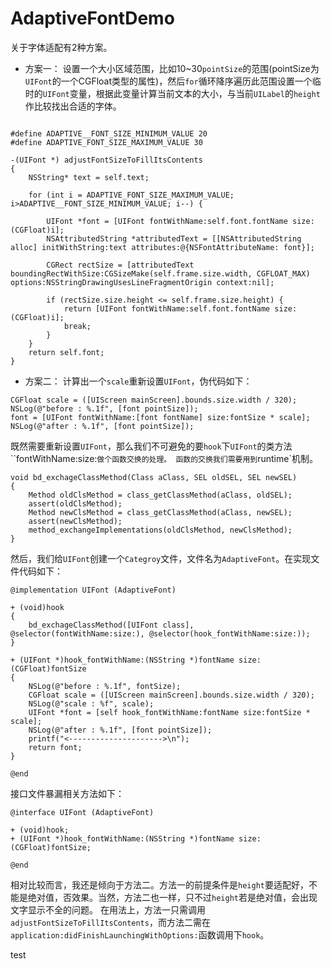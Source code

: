 # AdaptiveFontDemo
关于字体适配有2种方案。

* 方案一：
    设置一个大小区域范围，比如10~30`pointSize`的范围(pointSize为`UIFont`的一个CGFloat类型的属性)，然后`for`循环降序遍历此范围设置一个临时的`UIFont`变量，根据此变量计算当前文本的大小，与当前`UILabel`的`height`作比较找出合适的字体。

```

#define ADAPTIVE__FONT_SIZE_MINIMUM_VALUE 20
#define ADAPTIVE_FONT_SIZE_MAXIMUM_VALUE 30

-(UIFont *) adjustFontSizeToFillItsContents
{
    NSString* text = self.text;
    
    for (int i = ADAPTIVE_FONT_SIZE_MAXIMUM_VALUE; i>ADAPTIVE__FONT_SIZE_MINIMUM_VALUE; i--) {
        
        UIFont *font = [UIFont fontWithName:self.font.fontName size:(CGFloat)i];
        NSAttributedString *attributedText = [[NSAttributedString alloc] initWithString:text attributes:@{NSFontAttributeName: font}];
        
        CGRect rectSize = [attributedText boundingRectWithSize:CGSizeMake(self.frame.size.width, CGFLOAT_MAX) options:NSStringDrawingUsesLineFragmentOrigin context:nil];
        
        if (rectSize.size.height <= self.frame.size.height) {
            return [UIFont fontWithName:self.font.fontName size:(CGFloat)i];
            break;
        }
    }
    return self.font;
}

```

* 方案二：
计算出一个`scale`重新设置`UIFont`，伪代码如下：

```
CGFloat scale = ([UIScreen mainScreen].bounds.size.width / 320);
NSLog(@"before : %.1f", [font pointSize]);
font = [UIFont fontWithName:[font fontName] size:fontSize * scale];
NSLog(@"after : %.1f", [font pointSize]);
```
既然需要重新设置`UIFont`，那么我们不可避免的要`hook`下`UIFont`的类方法``fontWithName:size:`做个函数交换的处理。
函数的交换我们需要用到`runtime`机制。
```
void bd_exchageClassMethod(Class aClass, SEL oldSEL, SEL newSEL)
{
    Method oldClsMethod = class_getClassMethod(aClass, oldSEL);
    assert(oldClsMethod);
    Method newClsMethod = class_getClassMethod(aClass, newSEL);
    assert(newClsMethod);
    method_exchangeImplementations(oldClsMethod, newClsMethod);
}
```

然后，我们给`UIFont`创建一个`Categroy`文件，文件名为`AdaptiveFont`。在实现文件代码如下：
```
@implementation UIFont (AdaptiveFont)

+ (void)hook
{
    bd_exchageClassMethod([UIFont class], @selector(fontWithName:size:), @selector(hook_fontWithName:size:));
}

+ (UIFont *)hook_fontWithName:(NSString *)fontName size:(CGFloat)fontSize
{
    NSLog(@"before : %.1f", fontSize);
    CGFloat scale = ([UIScreen mainScreen].bounds.size.width / 320);
    NSLog(@"scale : %f", scale);
    UIFont *font = [self hook_fontWithName:fontName size:fontSize * scale];
    NSLog(@"after : %.1f", [font pointSize]);
    printf("<--------------------->\n");
    return font;
}

@end
```

接口文件暴漏相关方法如下：
```
@interface UIFont (AdaptiveFont)

+ (void)hook;
+ (UIFont *)hook_fontWithName:(NSString *)fontName size:(CGFloat)fontSize;

@end
```

相对比较而言，我还是倾向于方法二。方法一的前提条件是`height`要适配好，不能是绝对值，否效果。当然，方法二也一样，只不过`height`若是绝对值，会出现文字显示不全的问题。
在用法上，方法一只需调用`adjustFontSizeToFillItsContents`，而方法二需在`application:didFinishLaunchingWithOptions:`函数调用下`hook`。

test
